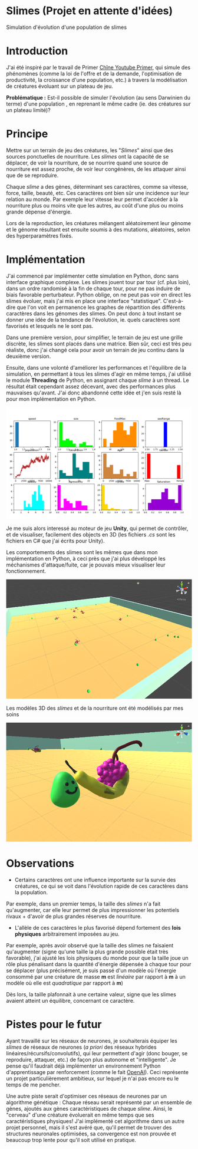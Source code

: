 # Slimes (Projet en attente d'idées)
Simulation d'évolution d'une population de slimes

# Introduction
J'ai été inspiré par le travail de Primer [Chîne Youtube Primer](https://www.youtube.com/channel/UCKzJFdi57J53Vr_BkTfN3uQ), qui simule des phénomènes (comme la loi de l'offre et de la demande, l'optimisation de productivité, la croissance d'une population, etc.) à travers la modélisation de créatures évoluant sur un plateau de jeu.

**Problématique :** Est-il possible de simuler l'évolution (au sens Darwinien du terme) d'une population , en reprenant le même cadre (ie. des créatures sur un plateau limité)?

# Principe 
Mettre sur un terrain de jeu des créatures, les "*Slimes*" ainsi que des sources ponctuelles de nourriture. Les *slimes* ont la capacité de se déplacer, de voir la nourriture, de se nourrire quand une source de nourriture est assez proche, de voir leur congénères, de les attaquer ainsi que de se reproduire.

Chaque *slime* a des gènes, déterminant ses caractères, comme sa vitesse, force, taille, beauté, etc. Ces caractères ont bien sûr une incidence sur leur relation au monde. Par exemple leur vitesse leur permet d'accéder à la nourriture plus ou moins vite que les autres, au coût d'une plus ou moins grande dépense d'énergie.

Lors de la reproduction, les créatures mélangent aléatoirement leur génome et le génome résultant est ensuite soumis à des mutations, aléatoires, selon des hyperparamètres fixés.

# Implémentation
J'ai commencé par implémenter cette simulation en Python, donc sans interface graphique complexe. Les slimes jouent tour par tour (cf. plus loin), dans un ordre randomisé à la fin de chaque tour, pour ne pas induire de biais favorable perturbateur. Python oblige, on ne peut pas voir en direct les slimes évoluer, mais j'ai mis en place une interface "statistique". C'est-à-dire que l'on voit en permanence les graphes de répartition des différents caractères dans les génomes des slimes. On peut donc à tout instant se donner une idée de la tendance de l'évolution, ie. quels caractères sont favorisés et lesquels ne le sont pas.

Dans une première version, pour simplifier, le terrain de jeu est une grille discrète, les slimes sont placés dans une matrice. Bien sûr, ceci est très peu réaliste, donc j'ai changé cela pour avoir un terrain de jeu continu dans la deuxième version.

Ensuite, dans une volonté d'améliorer les performances et l'équilibre de la simulation, en permettant à tous les slimes d'agir en même temps, j'ai utilisé le module **Threading** de Python, en assignant chaque *slime* à un thread. Le résultat était cependant assez décevant, avec des performances plus mauvaises qu'avant. J'ai donc abandonné cette idée et j'en suis resté là pour mon implémentation en Python.

![Interface statistique](stat.png)

Je me suis alors interessé au moteur de jeu **Unity**, qui permet de contrôler, et de visualiser, facilement des objects en 3D (les fichiers *.cs* sont les fichiers en C# que j'ai écrits pour Unity).

Les comportements des slimes sont les mêmes que dans mon implémentation en Python, à ceci près que j'ai plus développé les méchanismes d'attaque/fuite, car je pouvais mieux visualiser leur fonctionnement.

![interface Unity](unity1.png)

Les modèles 3D des *slimes* et de la nourriture ont été modélisés par mes soins

![Modèles 3D](unity2.png)


# Observations
- Certains caractères ont une influence importante sur la survie des créatures, ce qui se voit dans l'évolution rapide de ces  caractères dans la population.

Par exemple, dans un premier temps, la taille des *slimes* n'a fait qu'augmenter, car elle leur permet de plus impressionner les potentiels rivaux + d'avoir de plus grandes réserves de nourriture.

- L'allèle de ces caractères le plus favorisé dépend fortement des **lois physiques** arbitrairement imposées au jeu.

Par exemple, après avoir observé que la taille des slimes ne faisaient qu'augmenter (signe qu'une taille la plus grande possible était très favorable), j'ai ajusté les lois physiques du monde pour que la taille joue un rôle plus pénalisant dans la quantité d'énergie dépensée à chaque tour pour se déplacer (plus précisément, je suis passé d'un modèle où l'énergie consommé par une créature de masse **m** est *linéaire* par rapport à **m** à un modèle où elle est *quadratique* par rapport à **m**)

Dès lors, la taille plafonnait à une certaine valeur, signe que les slimes avaient atteint un équilibre, concernant ce caractère.

# Pistes pour le futur
Ayant travaillé sur les réseaux de neurones, je souhaiterais équiper les *slimes* de réseaux de neurones (*a priori* des réseaux hybrides linéaires/récursifs/convolutifs), qui leur permettent d'agir (donc bouger, se reproduire, attaquer, etc.) de façon plus autonome et "intelligente". Je pense qu'il faudrait déjà implémenter un environnement Python d'apprentissage par renforcement (comme le fait [OpenAI](https://openai.com/blog/emergent-tool-use/)). Ceci représente un projet particulièrement ambitieux, sur lequel je n'ai pas encore eu le temps de me pencher.

Une autre piste serait d'optimiser ces réseaus de neurones par un algorithme génétique : Chaque réseau serait représenté par un ensemble de gènes, ajoutés aux gènes caractéristiques de chaque *slime*. Ainsi, le "cerveau" d'une créature évoluerait en même temps que ses caractéristiques physiques! J'ai implémenté cet algorithme dans un autre projet personnel, mais il s'est avéré que, qu'il permet de trouver des structures neuronales optimisées, sa convergence est non prouvée et beaucoup trop lente pour qu'il soit utilisé en pratique.
